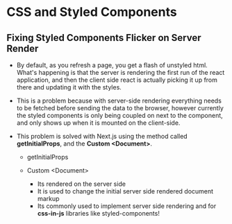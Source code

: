 # CSS and Styled Components

## Fixing Styled Components Flicker on Server Render

- By default, as you refresh a page, you get a flash of unstyled html. What's happening is that the server is rendering the first run of the react application, and then the client side react is actually picking it up from there and updating it with the styles. 

- This is a problem because with server-side rendering everything needs to be fetched before sending the data to the browser, however currently the styled components is only being coupled on next to the component, and only shows up when it is mounted on the client-side.

- This problem is solved with Next.js using the method called **getInitialProps**, and the **Custom &lt;Document&gt;**.

  - getInitialProps

  - Custom &lt;Document&gt;
    - Its rendered on the server side
    - It is used to change the initial server side rendered document markup
    - Its commonly used to implement server side rendering and for **css-in-js** libraries like styled-components!

    
